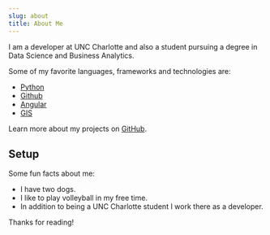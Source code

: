 ```yaml
---
slug: about
title: About Me
---
```


I am a developer at UNC Charlotte and also a student pursuing a degree in Data Science and Business Analytics.


Some of my favorite languages, frameworks and technologies are:

* [Python](https://www.python.org)
* [Github](https://github.com)
* [Angular](https://angular.io)
* [GIS](https://esri.com)

Learn more about my projects on [GitHub](https://github.com/nick-occ).

## Setup

Some fun facts about me:

* I have two dogs.
* I like to play volleyball in my free time.
* In addition to being a UNC Charlotte student I work there as a developer.


Thanks for reading!
